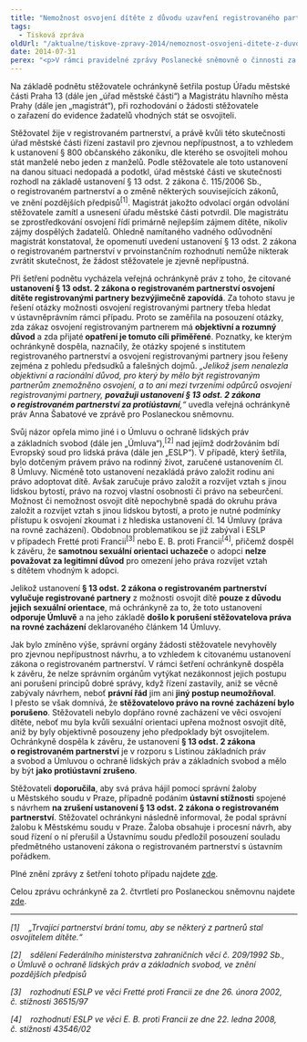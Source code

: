 ```yaml
---
title: "Nemožnost osvojení dítěte z důvodu uzavření registrovaného partnerství"
tags:
  - Tisková zpráva
oldUrl: "/aktualne/tiskove-zpravy-2014/nemoznost-osvojeni-ditete-z-duvodu-uzavreni-registrovaneho-partnerstvi"
date: 2014-07-31
perex: "<p>V rámci pravidelné zprávy Poslanecké sněmovně o činnosti za 2. čtvrtletí informovala veřejná ochránkyně práv o případu zamítnutí žádosti muže žijícího v registrovaném partnerství o zařazení do databáze potencionálních osvojitelů.</p>"
---
```


<!-- imported from the old website -->

<p>Na základě podnětu stěžovatele ochránkyně šetřila postup Úřadu městské části Praha 13 (dále jen „úřad městské části“) a Magistrátu hlavního města Prahy (dále jen „magistrát“), při rozhodování o žádosti stěžovatele o zařazení do evidence žadatelů vhodných stát se osvojiteli.</p><p>Stěžovatel žije v registrovaném partnerství, a právě kvůli této skutečnosti úřad městské části řízení zastavil pro zjevnou nepřípustnost, a to vzhledem k ustanovení § 800 občanského zákoníku, dle kterého se osvojiteli mohou stát manželé nebo jeden z manželů. Podle stěžovatele ale toto ustanovení na danou situaci nedopadá a podotkl, úřad městské části ve skutečnosti rozhodl na základě ustanovení § 13 odst. 2 zákona č. 115/2006 Sb., o registrovaném partnerství a o změně některých souvisejících zákonů, ve znění pozdějších předpisů<sup>[1]</sup>. Magistrát jakožto odvolací orgán odvolání stěžovatele zamítl a usnesení úřadu městské části potvrdil. Dle magistrátu se zprostředkování osvojení řídí primárně nejlepším zájmem dítěte, nikoliv zájmy dospělých žadatelů. Ohledně namítaného vadného odůvodnění magistrát konstatoval, že opomenutí uvedení ustanovení § 13 odst. 2 zákona o registrovaném partnerství v prvoinstančním rozhodnutí nemůže nikterak zvrátit skutečnost, že žádost stěžovatele je zjevně nepřípustná.</p><p>Při šetření podnětu vycházela veřejná ochránkyně práv z toho, že citované <strong>ustanovení § 13 odst. 2 zákona o registrovaném partnerství osvojení dítěte registrovanými partnery bezvýjimečně zapovídá</strong>. Za tohoto stavu je řešení otázky možnosti osvojení registrovanými partnery třeba hledat v ústavněprávním rámci případu. Proto se zaměřila na posouzení otázky, zda zákaz osvojení registrovaným partnerem má <strong>objektivní a rozumný důvod</strong> a zda přijaté<strong> opatření je tomuto cíli přiměřené</strong>. Poznatky, ke kterým ochránkyně dospěla, naznačily, že otázky spojené s institutem registrovaného partnerství a osvojení registrovanými partnery jsou řešeny zejména z pohledu předsudků a falešných dojmů. <em>„Jelikož jsem nenalezla objektivní a racionální důvod, pro který by mělo být registrovaným partnerům znemožněno osvojení, a to ani mezi tvrzeními odpůrců osvojení registrovanými partnery, <strong>považuji ustanovení § 13 odst. 2 zákona o registrovaném partnerství za protiústavní</strong>,“</em> uvedla veřejná ochránkyně práv Anna Šabatové ve zprávě pro Poslaneckou sněmovnu.</p><p>Svůj názor opřela mimo jiné i o Úmluvu o ochraně lidských práv a základních svobod (dále jen „Úmluva“),<sup>[2]</sup> nad jejímž dodržováním bdí Evropský soud pro lidská práva (dále jen „ESLP“). V případě, který šetřila, bylo dotčeným právem právo na rodinný život, zaručené ustanovením čl. 8 Úmluvy. Nicméně toto ustanovení nezakládá právo založit rodinu ani právo adoptovat dítě. Avšak zaručuje právo založit a rozvíjet vztah s jinou lidskou bytostí, právo na rozvoj vlastní osobnosti či právo na sebeurčení. Možnost či nemožnost osvojit dítě nepochybně spadá do okruhu práva založit a rozvíjet vztah s jinou lidskou bytostí, a proto je nutné podmínky přístupu k osvojení zkoumat i z hlediska ustanovení čl. 14 Úmluvy (práva na rovné zacházení). Obdobnou problematikou se již zabýval i ESLP v případech Fretté proti Francii<sup>[3]</sup> nebo E. B. proti Francii<sup>[4]</sup>, přičemž dospěl k závěru, že <strong>samotnou sexuální orientaci</strong> <strong>uchazeče</strong> o adopci <strong>nelze považovat za legitimní důvod</strong> pro omezení jeho práva rozvíjet vztah s dítětem vhodným k adopci.</p><p>Jelikož ustanovení <strong>§ 13 odst. 2 zákona o registrovaném partnerství vylučuje registrované partnery</strong> z možnosti osvojit dítě <strong>pouze z důvodu jejich sexuální orientace</strong>, má ochránkyně za to, že toto ustanovení <strong>odporuje Úmluvě</strong> a na jeho základě <strong>došlo k porušení stěžovatelova práva na rovné zacházení</strong> deklarovaného článkem 14 Úmluvy.</p><p>Jak bylo zmíněno výše, správní orgány žádosti stěžovatele nevyhověly pro zjevnou nepřípustnost návrhu, a to vzhledem k citovanému ustanovení zákona o registrovaném partnerství. V rámci šetření ochránkyně dospěla k závěru, že nelze správním orgánům vytýkat nezákonnost jejich postupu ani porušení principů dobré správy, když řízení zastavily, aniž se věcně zabývaly návrhem, neboť <strong>právní řád</strong> jim ani <strong>jiný postup neumožňoval</strong>. I přesto se však domnívá, že <strong>stěžovatelovo právo na rovné zacházení bylo porušeno</strong>. Stěžovateli nebylo dopřáno rovné zacházení ve věci osvojení dítěte, neboť mu byla kvůli sexuální orientaci upřena možnost osvojit dítě, aniž by byly objektivně posouzeny jeho předpoklady být osvojitelem. Ochránkyně dospěla k závěru, že ustanovení <strong>§ 13 odst. 2 zákona o registrovaném partnerství</strong> je v rozporu s Listinou základních práv a svobod a Úmluvou o ochraně lidských práv a základních svobod a mělo by být <strong>jako protiústavní zrušeno</strong>.</p><p>Stěžovateli <strong>doporučila</strong>, aby svá práva hájil pomocí správní žaloby u Městského soudu v Praze, případně podáním <strong>ústavní stížnosti</strong> spojené s návrhem <strong>na zrušení ustanovení § 13 odst. 2 zákona o registrovaném partnerství</strong>. Stěžovatel ochránkyni následně informoval, že podal správní žalobu k Městskému soudu v Praze. Žaloba obsahuje i procesní návrh, aby soud řízení o ní přerušil a Ústavnímu soudu předložil posouzení souladu předmětného ustanovení zákona o registrovaném partnerství s ústavním pořádkem.</p><p>Plné znění zprávy z šetření tohoto případu najdete <a href="https://www.ochrance.cz/fileadmin/user_upload/DISKRIMINACE/Kauzy/jine/2977-2014-PPO-ZZ.pdf">zde</a>.</p><p>Celou zprávu ochránkyně za 2. čtvrtletí pro Poslaneckou sněmovnu najdete <a href="https://www.ochrance.cz/zpravy-o-cinnosti/zpravy-pro-poslaneckou-snemovnu/">zde</a>.</p><hr /><p><em>[1]    „Trvající partnerství brání tomu, aby se některý z partnerů stal osvojitelem dítěte.“</em></p><p><em>[2]    sdělení Federálního ministerstva zahraničních věcí č. 209/1992 Sb., o Úmluvě o ochraně lidských práv a základních svobod, ve znění pozdějších předpisů</em></p><p><em>[3]    rozhodnutí ESLP ve věci Fretté proti Francii ze dne 26. února 2002, č. stížnosti 36515/97</em></p><p><em>[4]    rozhodnutí ESLP ve věci E. B. proti Francii ze dne 22. ledna 2008, č. stížnosti 43546/02</em></p>
